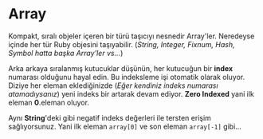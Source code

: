 # Array

Kompakt, sıralı objeler içeren bir türü taşıcıyı nesnedir Array'ler. Neredeyse içinde her tür Ruby objesini taşıyabilir. (_String, Integer, Fixnum, Hash, Symbol hatta başka Array'ler vs..._)

Arka arkaya sıralanmış kutucuklar düşünün, her kutucuğun bir **index** numarası olduğunu hayal edin. Bu indeksleme işi otomatik olarak oluyor. Diziye her eleman eklediğinizde (_Eğer kendiniz indeks numarası atamadıysanız_) yeni indeks bir artarak devam ediyor. **Zero Indexed** yani ilk eleman **0**.eleman oluyor.

Aynı **String**'deki gibi negatif indeks değerleri ile tersten erişim sağlıyorsunuz. Yani ilk eleman `array[0]` ve son eleman `array[-1]` gibi...
